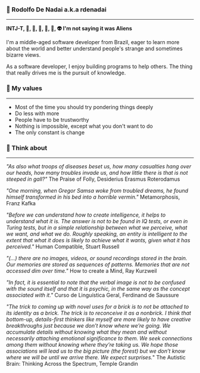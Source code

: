 ### 🤖 Rodolfo De Nadai a.k.a rdenadai

---

**INTJ-T, 🐍, 🦀, 🐫, 🤖, 🍺, 👽 I'm not saying it was Aliens**

I'm a middle-aged software developer from Brazil, eager to learn more about the world and better understand people's strange and sometimes bizarre views.

As a software developer, I enjoy building programs to help others. The thing that really drives me is the pursuit of knowledge.

### 🧐 My values

---

- Most of the time you should try pondering things deeply
- Do less with more
- People have to be trustworthy
- Nothing is impossible, except what you don't want to do
- The only constant is change

### 🤯 Think about

---

_"As also what troops of diseases beset us, how many casualties hang over our heads, how many troubles invade us, and how little there is that is not steeped in gall?"_ The Praise of Folly, Desiderius Erasmus Roterodamus

_"One morning, when Gregor Samsa woke from troubled dreams, he found himself transformed in his bed into a horrible vermin."_ Metamorphosis, Franz Kafka

_"Before we can understand how to create intelligence, it helps to understand what it is. The answer is not to be found in IQ tests, or even in Turing tests, but in a simple relationship between what we perceive, what we want, and what we do. Roughly speaking, an entity is intelligent to the extent that what it does is likely to achieve what it wants, given what it has perceived."_ Human Compatible, Stuart Russell

_"(...) there are no images, videos, or sound recordings stored in the brain. Our memories are stored as sequences of patterns. Memories that are not accessed dim over time."_ How to create a Mind, Ray Kurzweil

_"In fact, it is essential to note that the verbal image is not to be confused with the sound itself and that it is psychic, in the same way as the concept associated with it."_ Curso de Linguística Geral, Ferdinand de Saussure

_"The trick to coming up with novel uses for a brick is to not be attached to its identity as a brick. The trick is to reconceive it as a nonbrick.
I think that bottom-up, details-first thinkers like myself are more likely to have creative breakthroughs just because we don’t know where we’re going. We accumulate details without knowing what they mean and without necessarily attaching emotional significance to them. We seek connections among them without knowing where they’re taking us. We hope those associations will lead us to the big picture (the forest) but we don’t know where we will be until we arrive there. We expect surprises._" The Autistic Brain: Thinking Across the Spectrum, Temple Grandin
